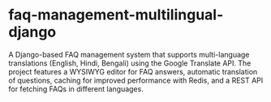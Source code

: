 # faq-management-multilingual-django
A Django-based FAQ management system that supports multi-language translations (English, Hindi, Bengali) using the Google Translate API. The project features a WYSIWYG editor for FAQ answers, automatic translation of questions, caching for improved performance with Redis, and a REST API for fetching FAQs in different languages.
